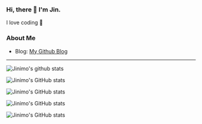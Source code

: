 ### Hi, there 👋 I'm Jin.
I love coding 💓

### About Me
- Blog: [My Github Blog](https://Jinimo.github.io.)

---


![Jinimo's github stats](https://github-readme-stats.vercel.app/api?username=Jinimo)

![Jinimo's GitHub stats](https://github-readme-stats.vercel.app/api?username=Jinimo&hide=contribs,prs)


![Jinimo's GitHub stats](https://github-readme-stats.vercel.app/api?username=Jinimo&count_private=true)

![Jinimo's GitHub stats](https://github-readme-stats.vercel.app/api?username=Jinimo&show_icons=true)

![Jinimo's GitHub stats](https://github-readme-stats.vercel.app/api?username=Jinimo&show_icons=true&theme=radical)
